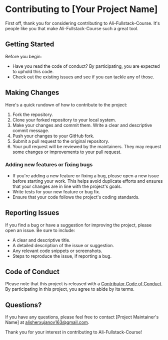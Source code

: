 # Contributing to [Your Project Name]

First off, thank you for considering contributing to Ali-Fullstack-Course. It's people like you that make Ali-Fullstack-Course such a great tool.

## Getting Started

Before you begin:
- Have you read the code of conduct? By participating, you are expected to uphold this code.
- Check out the existing issues and see if you can tackle any of those.

## Making Changes

Here's a quick rundown of how to contribute to the project:

1. Fork the repository.
2. Clone your forked repository to your local system.
3. Make your changes and commit them. Write a clear and descriptive commit message.
4. Push your changes to your GitHub fork.
5. Submit a pull request to the original repository.
6. Your pull request will be reviewed by the maintainers. They may request some changes or improvements to your pull request.

### Adding new features or fixing bugs

- If you're adding a new feature or fixing a bug, please open a new issue before starting your work. This helps avoid duplicate efforts and ensures that your changes are in line with the project's goals.
- Write tests for your new feature or bug fix.
- Ensure that your code follows the project's coding standards.

## Reporting Issues

If you find a bug or have a suggestion for improving the project, please open an issue. Be sure to include:
- A clear and descriptive title.
- A detailed description of the issue or suggestion.
- Any relevant code snippets or screenshots.
- Steps to reproduce the issue, if reporting a bug.

## Code of Conduct

Please note that this project is released with a [Contributor Code of Conduct](CODE_OF_CONDUCT.md). By participating in this project, you agree to abide by its terms.

## Questions?

If you have any questions, please feel free to contact [Project Maintainer's Name] at [alisherxujanov163@gmail.com](alisherxujanov163@gmail.com).

Thank you for your interest in contributing to Ali-Fullstack-Course!